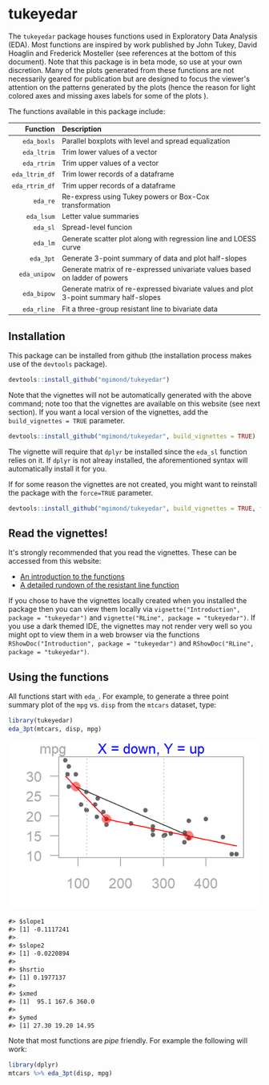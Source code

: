 tukeyedar
=========

The `tukeyedar` package houses functions used in Exploratory Data Analysis (EDA). Most functions are inspired by work published by John Tukey, David Hoaglin and Frederick Mosteller (see references at the bottom of this document). Note that this package is in beta mode, so use at your own discretion. Many of the plots generated from these functions are not necessarily geared for publication but are designed to focus the viewer's attention on the patterns generated by the plots (hence the reason for light colored axes and missing axes labels for some of the plots ).

The functions available in this package include:

|        Function| Description                                                                           |
|---------------:|:--------------------------------------------------------------------------------------|
|     `eda_boxls`| Parallel boxplots with level and spread equalization                                  |
|     `eda_ltrim`| Trim lower values of a vector                                                         |
|     `eda_rtrim`| Trim upper values of a vector                                                         |
|  `eda_ltrim_df`| Trim lower records of a dataframe                                                     |
|  `eda_rtrim_df`| Trim upper records of a dataframe                                                     |
|        `eda_re`| Re-express using Tukey powers or Box-Cox transformation                               |
|      `eda_lsum`| Letter value summaries                                                                |
|        `eda_sl`| Spread-level funcion                                                                  |
|        `eda_lm`| Generate scatter plot along with regression line and LOESS curve                      |
|       `eda_3pt`| Generate 3-point summary of data and plot half-slopes                                 |
|    `eda_unipow`| Generate matrix of re-expressed univariate values based on ladder of powers           |
|     `eda_bipow`| Generate matrix of re-expressed bivariate values and plot 3-point summary half-slopes |
|     `eda_rline`| Fit a three-group resistant line to bivariate data                                    |

Installation
------------

This package can be installed from github (the installation process makes use of the `devtools` package).

``` r
devtools::install_github("mgimond/tukeyedar")
```

Note that the vignettes will not be automatically generated with the above command; note too that the vignettes are available on this website (see next section). If you want a local version of the vignettes, add the `build_vignettes = TRUE` parameter.

``` r
devtools::install_github("mgimond/tukeyedar", build_vignettes = TRUE)
```

The vignette will require that `dplyr` be installed since the `eda_sl` function relies on it. If `dplyr` is not alreay installed, the aforementioned syntax will automatically install it for you.

If for some reason the vignettes are not created, you might want to reinstall the package with the `force=TRUE` parameter.

``` r
devtools::install_github("mgimond/tukeyedar", build_vignettes = TRUE, force=TRUE)
```

Read the vignettes!
-------------------

It's strongly recommended that you read the vignettes. These can be accessed from this website:

-   [An introduction to the functions](https://mgimond.github.io/tukeyedar/articles/Introduction.html)
-   [A detailed rundown of the resistant line function](https://mgimond.github.io/tukeyedar/articles/RLine.html)

If you chose to have the vignettes locally created when you installed the package then you can view them locally via `vignette("Introduction", package = "tukeyedar")` and `vignette("RLine", package = "tukeyedar")`. If you use a dark themed IDE, the vignettes may not render very well so you might opt to view them in a web browser via the functions `RShowDoc("Introduction", package = "tukeyedar")` and `RShowDoc("RLine", package = "tukeyedar")`.

Using the functions
-------------------

All functions start with `eda_`. For example, to generate a three point summary plot of the `mpg` vs. `disp` from the `mtcars` dataset, type:

``` r
library(tukeyedar)
eda_3pt(mtcars, disp, mpg)
```

![](README-unnamed-chunk-5-1.png)

    #> $slope1
    #> [1] -0.1117241
    #> 
    #> $slope2
    #> [1] -0.0220894
    #> 
    #> $hsrtio
    #> [1] 0.1977137
    #> 
    #> $xmed
    #> [1]  95.1 167.6 360.0
    #> 
    #> $ymed
    #> [1] 27.30 19.20 14.95

Note that most functions are *pipe* friendly. For example the following will work:

``` r
library(dplyr)
mtcars %>% eda_3pt(disp, mpg)
```
